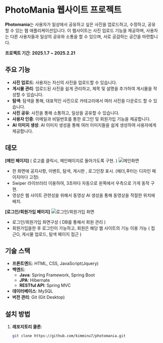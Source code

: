 # PhotoMania 웹사이트 프로젝트 

**Photomania**는 사용자가 일상에서 공유하고 싶은 사진을 업로드하고, 수정하고, 공유할 수 있는 웹 애플리케이션입니다. 
이 웹사이트는 사진 업로드 기능을 제공하며, 사용자는 다른 사용자들과 일상의 공유와 소통을 할 수 있으며, 서로 공감하는 공간을 마련합니다.

**프로젝트 기간**: **2025.1.7 ~ 2025.2.21**

## 주요 기능

- **사진 업로드**: 사용자는 자신의 사진을 업로드할 수 있습니다.
- **게시물 관리**: 업로드된 사진을 쉽게 관리하고, 제목 및 설명을 추가하여 게시물을 작성할 수 있습니다.
- **탐색**: 탐색을 통해, 대표적인 사진으로 카테고리에서 여러 사진을 다운로드 할 수 있습니다. 
- **사진 공유**:  사진을 통해 소통하고, 일상을 공유할 수 있습니다.
- **사용자 인증**: 이메일과 비밀번호를 통한 로그인 및 회원가입 기능을 제공합니다.
- **AI 이미지 생성**: AI 이미지 생성을 통해 여러 이미지들을 쉽게 생성하여 사용자에게 제공합니다.

## 데모
**[메인 페이지]** ( 로고를 클릭시, 메인페이지로 돌아가도록 구현. )
![메인화면](https://github.com/user-attachments/assets/f2cb70ac-a07b-49c7-971f-9e14f882ff54)
- 한 화면에 공지사항, 이벤트, 탐색, 게시판 , 로그인창 표시. (헤더,푸터는 디자인 페이지마다 고정)
- Swiper 라이브러리 이용하여, 3초마다 자동으로 왼쪽에서 우측으로 가게 동작 구현.
- 영상은 웹 사이트 관련성을 위해서 동영상 AI 생성을 통해 동영상을 적절한 위치에 배치.

**[로그인/회원가입 페이지]**
![로그인/회원가입 화면](https://github.com/user-attachments/assets/36d5e4aa-7af4-4a8d-bf8e-89fbe18f1161)
- 로그인/회원가입 화면구성 ( DB를 통해서 회원 관리 )
- 회원가입을한 후 로그인이 가능하고, 회원은 해당 웹 사이트의 기능 이용 가능 ( 접근O, 게시물 업로드, 탐색 페이지 접근 )

## 기술 스택

- **프론트엔드**: HTML, CSS, JavaScript(Jquery)
- **백엔드**: 
  - **Java**: Spring Framework, Spring Boot
  - **JPA**: Hibernate
  - **RESTful API**: Spring MVC
- **데이터베이스**: MySQL
- **버전 관리**: Git (Git Desktop)

## 설치 방법

1. **레포지토리 클론**: 
   ```bash
   git clone https://github.com/kimminu7/photomania.git
